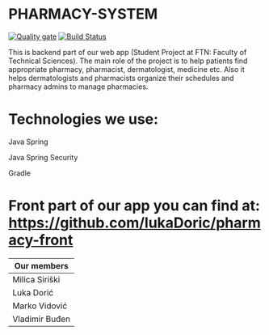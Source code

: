 # PHARMACY-SYSTEM

[![Quality gate](https://sonarcloud.io/api/project_badges/quality_gate?project=lukaDoric_pharmacy-backend)](https://sonarcloud.io/dashboard?id=lukaDoric_pharmacy-backend)
[![Build Status](https://travis-ci.com/lukaDoric/pharmacy-backend.svg?branch=develop)](https://travis-ci.com/lukaDoric/pharmacy-backend)

This is backend part of our web app (Student Project at FTN: Faculty of Technical Sciences).
The main role of the project is to help patients find appropriate pharmacy, pharmacist,
dermatologist, medicine etc. Also it helps dermatologists and pharmacists organize
their schedules and pharmacy admins to manage pharmacies.

# Technologies we use:

 Java Spring
 
 Java Spring Security
 
 Gradle

# Front part of our app you can find at: https://github.com/lukaDoric/pharmacy-front

| Our members          | 
| -------------------- | 
| Milica Siriški       | 
| Luka Dorić           | 
| Marko Vidović        | 
| Vladimir Buđen       | 
